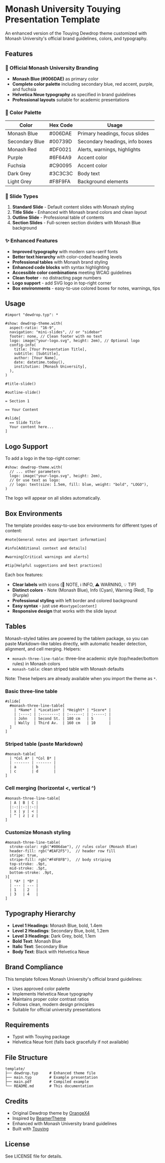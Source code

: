 # Monash University Touying Presentation Template

An enhanced version of the Touying Dewdrop theme customized with Monash University's official brand guidelines, colors, and typography.

## Features

### 🎨 Official Monash University Branding
- **Monash Blue (#006DAE)** as primary color
- **Complete color palette** including secondary blue, red accent, purple, and fuchsia
- **Helvetica Neue typography** as specified in brand guidelines
- **Professional layouts** suitable for academic presentations

### 🌈 Color Palette

| Color | Hex Code | Usage |
|-------|----------|-------|
| Monash Blue | #006DAE | Primary headings, focus slides |
| Secondary Blue | #00739D | Secondary headings, info boxes |
| Monash Red | #DF0021 | Alerts, warnings, highlights |
| Purple | #6F64A9 | Accent color |
| Fuchsia | #C90095 | Accent color |
| Dark Grey | #3C3C3C | Body text |
| Light Grey | #F8F9FA | Background elements |

### 📄 Slide Types

1. **Standard Slide** - Default content slides with Monash styling
2. **Title Slide** - Enhanced with Monash brand colors and clean layout
3. **Outline Slide** - Professional table of contents
4. **Section Slides** - Full-screen section dividers with Monash Blue background

### ✨ Enhanced Features

- **Improved typography** with modern sans-serif fonts
- **Better text hierarchy** with color-coded heading levels
- **Professional tables** with Monash brand styling
- **Enhanced code blocks** with syntax highlighting
- **Accessible color combinations** meeting WCAG guidelines
- **Clean footer** - no distracting page numbers
- **Logo support** - add SVG logo in top-right corner
- **Box environments** - easy-to-use colored boxes for notes, warnings, tips

## Usage

```typst
#import "dewdrop.typ": *

#show: dewdrop-theme.with(
  aspect-ratio: "16-9",
  navigation: "mini-slides", // or "sidebar"
  footer: none, // Clean footer with no text
  logo: image("your-logo.svg", height: 2em), // Optional logo
  config-info(
    title: [Your Presentation Title],
    subtitle: [Subtitle],
    author: [Your Name],
    date: datetime.today(),
    institution: [Monash University],
  ),
)

#title-slide()

#outline-slide()

= Section 1

== Your Content

#slide[
  == Slide Title
  Your content here...
]
```

## Logo Support

To add a logo in the top-right corner:

```typst
#show: dewdrop-theme.with(
  // ... other parameters
  logo: image("your-logo.svg", height: 2em),
  // Or use text as logo:
  // logo: text(size: 1.5em, fill: blue, weight: "bold", "LOGO"),
)
```

The logo will appear on all slides automatically.

## Box Environments

The template provides easy-to-use box environments for different types of content:

```typst
#note[General notes and important information]

#info[Additional context and details]

#warning[Critical warnings and alerts]

#tip[Helpful suggestions and best practices]
```

Each box features:
- **Clear labels** with icons (📝 NOTE, ℹ️ INFO, ⚠️ WARNING, 💡 TIP)
- **Distinct colors** - Note (Monash Blue), Info (Cyan), Warning (Red), Tip (Purple)
- **Professional styling** with left border and colored background
- **Easy syntax** - just use `#boxtype[content]`
- **Responsive design** that works with the slide layout

## Tables

Monash-styled tables are powered by the tablem package, so you can paste Markdown-like tables directly, with automatic header detection, alignment, and cell merging. Helpers:
- `monash-three-line-table`: three-line academic style (top/header/bottom rules) in Monash colors
- `monash-table`: clean striped table with Monash defaults

Note: These helpers are already available when you import the theme as `*`.

### Basic three-line table
```typst
#slide[
  #monash-three-line-table[
    | *Name* | *Location* | *Height* | *Score* |
    | :----: | :--------: | :------: | :-----: |
    | John   | Second St. | 180 cm   | 5       |
    | Wally  | Third Av.  | 160 cm   | 10      |
  ]
]
```

### Striped table (paste Markdown)
```typst
#monash-table[
  | *Col A* | *Col B* |
  | ------- | ------- |
  | a       | b       |
  | c       | d       |
]
```

### Cell merging (horizontal <, vertical ^)
```typst
#monash-three-line-table[
  | A | B | C |
  |:-:|:-:|:-:|
  | x | y | < |
  | ^ | z | z |
]
```

### Customize Monash styling
```typst
#monash-three-line-table(
  stroke-color: rgb("#006dae"), // rules color (Monash Blue)
  header-fill: rgb("#EAF2F5"),  // header row fill
  stripe: true,
  stripe-fill: rgb("#F4F8FB"),  // body striping
  top-stroke: .9pt,
  mid-stroke: .5pt,
  bottom-stroke: .9pt,
)[
  | *A* | *B* |
  | --- | --- |
  | 1   | 2   |
  | 3   | 4   |
]
```

## Typography Hierarchy

- **Level 1 Headings**: Monash Blue, bold, 1.4em
- **Level 2 Headings**: Secondary Blue, bold, 1.2em  
- **Level 3 Headings**: Dark Grey, bold, 1.1em
- **Bold Text**: Monash Blue
- **Italic Text**: Secondary Blue
- **Body Text**: Black with Helvetica Neue

## Brand Compliance

This template follows Monash University's official brand guidelines:

- Uses approved color palette
- Implements Helvetica Neue typography
- Maintains proper color contrast ratios
- Follows clean, modern design principles
- Suitable for official university presentations

## Requirements

- Typst with Touying package
- Helvetica Neue font (falls back gracefully if not available)

## File Structure

```
template/
├── dewdrop.typ     # Enhanced theme file
├── main.typ        # Example presentation
├── main.pdf        # Compiled example
└── README.md       # This documentation
```

## Credits

- Original Dewdrop theme by [OrangeX4](https://github.com/OrangeX4)
- Inspired by [BeamerTheme](https://github.com/zbowang/BeamerTheme)
- Enhanced with Monash University brand guidelines
- Built with [Touying](https://github.com/touying-typ/touying)

## License

See LICENSE file for details.
